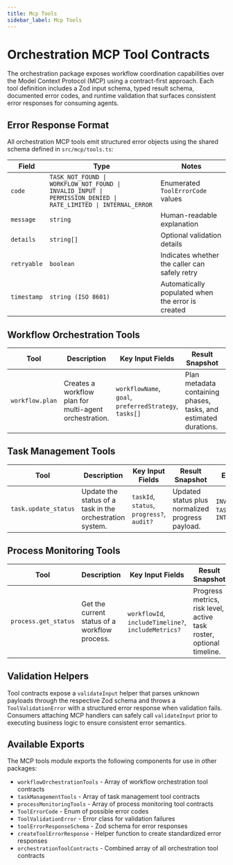 ```yaml
---
title: Mcp Tools
sidebar_label: Mcp Tools
---
```


# Orchestration MCP Tool Contracts

The orchestration package exposes workflow coordination capabilities over the Model Context Protocol (MCP) using a contract-first
approach. Each tool definition includes a Zod input schema, typed result schema, documented error codes, and runtime validation
that surfaces consistent error responses for consuming agents.

## Error Response Format

All orchestration MCP tools emit structured error objects using the shared schema defined in `src/mcp/tools.ts`:

| Field | Type | Notes |
| --- | --- | --- |
| `code` | `TASK_NOT_FOUND \| WORKFLOW_NOT_FOUND \| INVALID_INPUT \| PERMISSION_DENIED \| RATE_LIMITED \| INTERNAL_ERROR` | Enumerated `ToolErrorCode` values |
| `message` | `string` | Human-readable explanation |
| `details` | `string[]` | Optional validation details |
| `retryable` | `boolean` | Indicates whether the caller can safely retry |
| `timestamp` | `string (ISO 8601)` | Automatically populated when the error is created |

## Workflow Orchestration Tools

| Tool | Description | Key Input Fields | Result Snapshot | Error Codes |
| --- | --- | --- | --- | --- |
| `workflow.plan` | Creates a workflow plan for multi-agent orchestration. | `workflowName`, `goal`, `preferredStrategy`, `tasks[]` | Plan metadata containing phases, tasks, and estimated durations. | `INVALID_INPUT`, `INTERNAL_ERROR` |

## Task Management Tools

| Tool | Description | Key Input Fields | Result Snapshot | Error Codes |
| --- | --- | --- | --- | --- |
| `task.update_status` | Update the status of a task in the orchestration system. | `taskId`, `status`, `progress?`, `audit?` | Updated status plus normalized progress payload. | `INVALID_INPUT`, `TASK_NOT_FOUND`, `INTERNAL_ERROR` |

## Process Monitoring Tools

| Tool | Description | Key Input Fields | Result Snapshot | Error Codes |
| --- | --- | --- | --- | --- |
| `process.get_status` | Get the current status of a workflow process. | `workflowId`, `includeTimeline?`, `includeMetrics?` | Progress metrics, risk level, active task roster, optional timeline. | `INVALID_INPUT`, `WORKFLOW_NOT_FOUND`, `INTERNAL_ERROR` |

## Validation Helpers

Tool contracts expose a `validateInput` helper that parses unknown payloads through the respective Zod schema and throws a
`ToolValidationError` with a structured error response when validation fails. Consumers attaching MCP handlers can safely call
`validateInput` prior to executing business logic to ensure consistent error semantics.

## Available Exports

The MCP tools module exports the following components for use in other packages:

- `workflowOrchestrationTools` - Array of workflow orchestration tool contracts
- `taskManagementTools` - Array of task management tool contracts
- `processMonitoringTools` - Array of process monitoring tool contracts
- `ToolErrorCode` - Enum of possible error codes
- `ToolValidationError` - Error class for validation failures
- `toolErrorResponseSchema` - Zod schema for error responses
- `createToolErrorResponse` - Helper function to create standardized error responses
- `orchestrationToolContracts` - Combined array of all orchestration tool contracts
